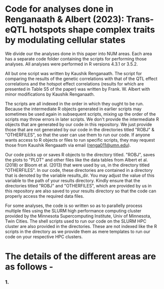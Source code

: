# Code for analyses done in Renganaath & Albert (2023): Trans-eQTL hotspots shape complex traits by modulating cellular states

We divide our the analyses done in this paper into NUM areas. Each area has a separate code folder containing the scripts for performing those analyses. All analyses were performed in R versions 4.3.1 or 3.5.2. 

All but one script was written by Kaushik Renganaath. The script for comparing the results of the genetic correlations with that of the QTL effect correlations and the hotspot effect correlations (results for which are presented in Table S5 of the paper) was written by Frank. W. Albert with minor modifications by Kaushik Renganaath.

The scripts are all indexed in the order in which they ought to be run. Because the intermediate R objects generated in earlier scripts may sometimes be used again in subsequent scripts, mixing up the order of the scripts may throw errors in later scripts. We don't provide the intermediate R objects that are generated by our code in this repository. We just provide those that are not generated by our code in the directories titled "ROBJ" & "OTHERFILES", so that the user can use them to run our code. If anyone wants access to R objects or files to run specific scripts, they may request those from Kaushik Rengaaath via email (renga011@umn.edu).

Our code picks up or saves R objects to the directory titled. "ROBJ", saves the plots to "PLOT" and other files like the data tables from Albert et al. (2018) or Bloom et al. (2013) that were used by us, in the directory titled "OTHERFILES". In our code, these directories are contained in a directory that is denoted by the variable results_dir. You may adjust the value of this variable to the path of your results directory. Kindly ensure that the directories titled "ROBJ" and "OTHERFILES", which are provided by us in this repository are also saved to your results directory so that the code can properly access the required data files. 

For some analyses, the code is so written so as to parallelly process multiple files using the SLURM high performance computing cluster provided by the Minnesota Supercomputing Institute, Univ of Minnesota, Twin Cities. The shell scripts used to run our code on the SLURM HPC cluster are also provided in the directories. These are not indexed like the R scripts in the directory as we provide them as mere templates to run our code on your respective HPC clusters.

# The details of the different areas are as follows -

### 1. 


